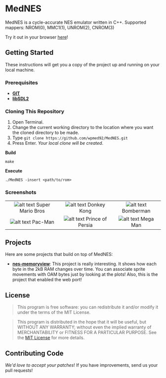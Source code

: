 # MedNES
MedNES is a cycle-accurate NES emulator written in C++.
Supported mappers: NROM(0), MMC1(1), UNROM(2), CNROM(3)

Try it out in your browser [here](https://wpmed92.github.io)!

## Getting Started ##
These instructions will get you a copy of the project up and running on your local machine.

### Prerequisites ###
* **[GIT](https://git-scm.com)**
* **[libSDL2](https://www.libsdl.org/download-2.0.php)**

### Cloning This Repository ###
1. Open Terminal.
2. Change the current working directory to the location where you want the cloned directory to be made.
3. Type `git clone https://github.com/wpmed92/MedNES.git`
4. Press Enter. *Your local clone will be created*.

**Build**

`make`

**Execute**

`./MedNES -insert <path/to/rom>`

### Screenshots ###

| | | |
|:-------------------------:|:-------------------------:|:-------------------------:|
|![alt text](https://github.com/wpmed92/MedNES/blob/master/screenshots/Super%20Mario%20Bros.png) Super Mario Bros |  ![alt text](https://github.com/wpmed92/MedNES/blob/master/screenshots/Donkey-Kong.png) Donkey Kong |![alt text](https://github.com/wpmed92/MedNES/blob/master/screenshots/Bomberman.png) Bomberman |
|![alt text](https://github.com/wpmed92/MedNES/blob/master/screenshots/Pac-Man.png) Pac-Man |  ![alt text](https://github.com/wpmed92/MedNES/blob/master/screenshots/Price%20of%20Persia.png) Prince of Persia |![alt text](https://github.com/wpmed92/MedNES/blob/master/screenshots/Mega%20Man.png) Mega Man |

## Projects

Here are some projects that build on top of MedNES:

* **[nes-memoryview](https://github.com/sniklaus/nes-memoryview)**: This project is really interesting. It shows how each byte in the 2kB RAM changes over time. You can associate sprite movements with OAM bytes just by looking at the plots! Also, this is the project that enabled the web port!


## License
>This program is free software: you can redistribute it and/or modify it under the terms of the MIT License.

>This program is distributed in the hope that it will be useful, but WITHOUT ANY WARRANTY; without even the implied warranty of MERCHANTABILITY or FITNESS FOR A PARTICULAR PURPOSE. See the [MIT License](https://en.wikipedia.org/wiki/MIT_License) for more details.

## Contributing Code
_We'd love to accept your patches_! If you have improvements, send us your pull requests!
